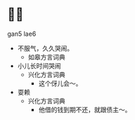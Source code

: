 # 𧧭赖
gan5 lae6
+ 不服气，久久哭闹。
  * 如皋方言词典
+ 小儿长时间哭闹
  * 兴化方言词典
    - 这个伢儿会～。
+ 耍赖
  * 兴化方言词典
    - 他借的钱到期不还，就跟债主～。
